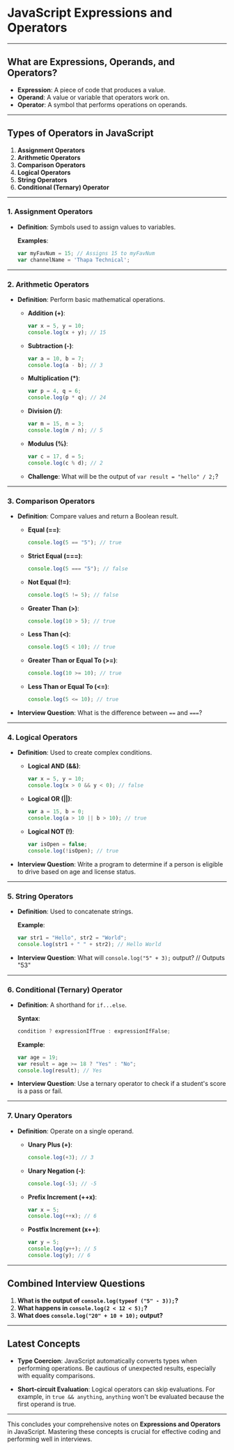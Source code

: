 # JavaScript Expressions and Operators

---

## **What are Expressions, Operands, and Operators?**

- **Expression**: A piece of code that produces a value.
- **Operand**: A value or variable that operators work on.
- **Operator**: A symbol that performs operations on operands.

---

## **Types of Operators in JavaScript**

1. **Assignment Operators**
2. **Arithmetic Operators**
3. **Comparison Operators**
4. **Logical Operators**
5. **String Operators**
6. **Conditional (Ternary) Operator**

---

### **1. Assignment Operators**

- **Definition**: Symbols used to assign values to variables.

  **Examples**:
  ```javascript
  var myFavNum = 15; // Assigns 15 to myFavNum
  var channelName = 'Thapa Technical';
  ```

---

### **2. Arithmetic Operators**

- **Definition**: Perform basic mathematical operations.

  - **Addition (+)**:
    ```javascript
    var x = 5, y = 10;
    console.log(x + y); // 15
    ```

  - **Subtraction (-)**:
    ```javascript
    var a = 10, b = 7;
    console.log(a - b); // 3
    ```

  - **Multiplication (*)**:
    ```javascript
    var p = 4, q = 6;
    console.log(p * q); // 24
    ```

  - **Division (/)**:
    ```javascript
    var m = 15, n = 3;
    console.log(m / n); // 5
    ```

  - **Modulus (%)**:
    ```javascript
    var c = 17, d = 5;
    console.log(c % d); // 2
    ```

  - **Challenge**: What will be the output of `var result = "hello" / 2;`?
  
---

### **3. Comparison Operators**

- **Definition**: Compare values and return a Boolean result.

  - **Equal (==)**:
    ```javascript
    console.log(5 == "5"); // true
    ```

  - **Strict Equal (===)**:
    ```javascript
    console.log(5 === "5"); // false
    ```

  - **Not Equal (!=)**:
    ```javascript
    console.log(5 != 5); // false
    ```

  - **Greater Than (>)**:
    ```javascript
    console.log(10 > 5); // true
    ```

  - **Less Than (<)**:
    ```javascript
    console.log(5 < 10); // true
    ```

  - **Greater Than or Equal To (>=)**:
    ```javascript
    console.log(10 >= 10); // true
    ```

  - **Less Than or Equal To (<=)**:
    ```javascript
    console.log(5 <= 10); // true
    ```

- **Interview Question**: What is the difference between `==` and `===`?

---

### **4. Logical Operators**

- **Definition**: Used to create complex conditions.

  - **Logical AND (&&)**:
    ```javascript
    var x = 5, y = 10;
    console.log(x > 0 && y < 0); // false
    ```

  - **Logical OR (||)**:
    ```javascript
    var a = 15, b = 0;
    console.log(a > 10 || b > 10); // true
    ```

  - **Logical NOT (!)**:
    ```javascript
    var isOpen = false;
    console.log(!isOpen); // true
    ```

- **Interview Question**: Write a program to determine if a person is eligible to drive based on age and license status.

---

### **5. String Operators**

- **Definition**: Used to concatenate strings.

  **Example**:
  ```javascript
  var str1 = "Hello", str2 = "World";
  console.log(str1 + " " + str2); // Hello World
  ```

- **Interview Question**: What will `console.log("5" + 3);` output? // Outputs "53"

---

### **6. Conditional (Ternary) Operator**

- **Definition**: A shorthand for `if...else`.

  **Syntax**:
  ```javascript
  condition ? expressionIfTrue : expressionIfFalse;
  ```

  **Example**:
  ```javascript
  var age = 19;
  var result = age >= 18 ? "Yes" : "No";
  console.log(result); // Yes
  ```

- **Interview Question**: Use a ternary operator to check if a student's score is a pass or fail.

---

### **7. Unary Operators**

- **Definition**: Operate on a single operand.

  - **Unary Plus (+)**:
    ```javascript
    console.log(+3); // 3
    ```

  - **Unary Negation (-)**:
    ```javascript
    console.log(-5); // -5
    ```

  - **Prefix Increment (++x)**:
    ```javascript
    var x = 5;
    console.log(++x); // 6
    ```

  - **Postfix Increment (x++)**:
    ```javascript
    var y = 5;
    console.log(y++); // 5
    console.log(y); // 6
    ```

---

## **Combined Interview Questions**

1. **What is the output of `console.log(typeof ("5" - 3));`?**
2. **What happens in `console.log(2 < 12 < 5);`?**
3. **What does `console.log("20" + 10 + 10);` output?**

---

## **Latest Concepts**

- **Type Coercion**: JavaScript automatically converts types when performing operations. Be cautious of unexpected results, especially with equality comparisons.

- **Short-circuit Evaluation**: Logical operators can skip evaluations. For example, in `true && anything`, `anything` won't be evaluated because the first operand is true.

---

This concludes your comprehensive notes on **Expressions and Operators** in JavaScript. Mastering these concepts is crucial for effective coding and performing well in interviews.
```
